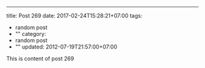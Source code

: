 ---
title: Post 269
date: 2017-02-24T15:28:21+07:00
tags:
  - random post
  - ""
category:
  - random post
  - ""
updated: 2012-07-19T21:57:00+07:00

This is content of post 269